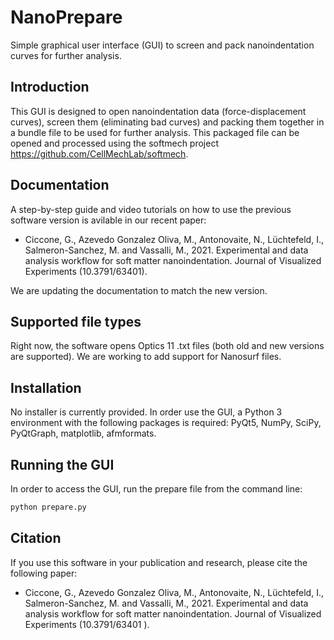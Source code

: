# NanoPrepare 
Simple graphical user interface (GUI) to screen and pack nanoindentation curves for further analysis.

## Introduction 
This GUI  is designed to open nanoindentation data (force-displacement curves), screen them (eliminating bad curves) and packing them together in a bundle file to be used for further analysis. This packaged file can be opened and processed using the softmech project https://github.com/CellMechLab/softmech.

## Documentation 
A step-by-step guide and video tutorials on how to use the previous software version is avilable in our recent paper:

- Ciccone, G., Azevedo Gonzalez Oliva, M., Antonovaite, N., Lüchtefeld, I., Salmeron-Sanchez, M. and Vassalli, M., 2021. Experimental and data analysis workflow for soft matter nanoindentation. Journal of Visualized Experiments (10.3791/63401).

We are updating the documentation to match the new version.

## Supported file types 
Right now, the software opens Optics 11 .txt files (both old and new versions are supported). We are working to add support for Nanosurf files.

## Installation 
No installer is currently provided. In order use the GUI, a Python 3 environment with the following packages is required: PyQt5, NumPy, SciPy, PyQtGraph, matplotlib, afmformats.

## Running the GUI 
In order to access the GUI, run the prepare file from the command line:
```bash
python prepare.py 
```

## Citation 
If you use this software in your publication and research, please cite the following paper: 

- Ciccone, G., Azevedo Gonzalez Oliva, M., Antonovaite, N., Lüchtefeld, I., Salmeron-Sanchez, M. and Vassalli, M., 2021. Experimental and data analysis workflow for soft matter nanoindentation. Journal of Visualized Experiments (10.3791/63401
).
